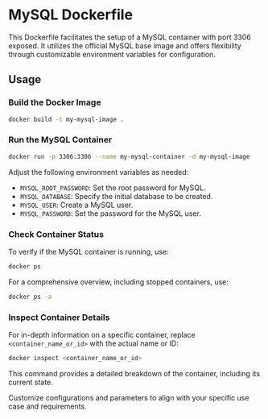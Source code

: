 # MySQL Dockerfile

This Dockerfile facilitates the setup of a MySQL container with port 3306 exposed. It utilizes the official MySQL base image and offers flexibility through customizable environment variables for configuration.

## Usage

### Build the Docker Image

```bash
docker build -t my-mysql-image .
```

### Run the MySQL Container

```bash
docker run -p 3306:3306 --name my-mysql-container -d my-mysql-image
```

Adjust the following environment variables as needed:

- `MYSQL_ROOT_PASSWORD`: Set the root password for MySQL.
- `MYSQL_DATABASE`: Specify the initial database to be created.
- `MYSQL_USER`: Create a MySQL user.
- `MYSQL_PASSWORD`: Set the password for the MySQL user.

### Check Container Status

To verify if the MySQL container is running, use:

```bash
docker ps
```

For a comprehensive overview, including stopped containers, use:

```bash
docker ps -a
```

### Inspect Container Details

For in-depth information on a specific container, replace `<container_name_or_id>` with the actual name or ID:

```bash
docker inspect <container_name_or_id>
```

This command provides a detailed breakdown of the container, including its current state.

Customize configurations and parameters to align with your specific use case and requirements.